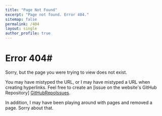 ```yaml
---
title: "Page Not Found"
excerpt: "Page not found. Error 404."
sitemap: false
permalink: /404
layout: single
author_profile: true
---
```


# Error 404#

Sorry, but the page you were trying to view does not exist.

You may have mistyped the URL, or I may have mistyped a URL when creating hyperlinks.
Feel free to create an [issue on the website's GitHub Repository] [GitHubRepoIssues].

In addition, I may have been playing around with pages and removed a page. Sorry about that.

[GitHubRepoIssues]: https://github.com/aloisklink/aloisklink.github.io/issues

